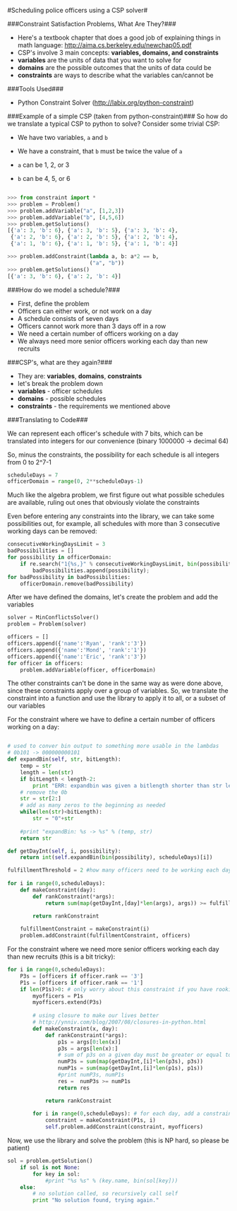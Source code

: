#Scheduling police officers using a CSP solver#

###Constraint Satisfaction Problems, What Are They?###
* Here's a textbook chapter that does a good job of explaining things in math language: http://aima.cs.berkeley.edu/newchap05.pdf
* CSP's involve 3 main concepts: **variables, domains, and constraints**
* **variables** are the units of data that you want to solve for
* **domains** are the possible outcomes that the units of data could be
* **constraints** are ways to describe what the variables can/cannot be

###Tools Used###
* Python Constraint Solver (http://labix.org/python-constraint)

###Example of a simple CSP (taken from python-constraint)###
So how do we translate a typical CSP to python to solve? Consider some trivial CSP:

* We have two variables, `a` and `b`

* We have a constraint, that `b` must be twice the value of `a`

* `a` can be 1, 2, or 3

* `b` can be 4, 5, or 6

```python

>>> from constraint import *
>>> problem = Problem()
>>> problem.addVariable("a", [1,2,3])
>>> problem.addVariable("b", [4,5,6])
>>> problem.getSolutions()
[{'a': 3, 'b': 6}, {'a': 3, 'b': 5}, {'a': 3, 'b': 4},
 {'a': 2, 'b': 6}, {'a': 2, 'b': 5}, {'a': 2, 'b': 4},
 {'a': 1, 'b': 6}, {'a': 1, 'b': 5}, {'a': 1, 'b': 4}]

>>> problem.addConstraint(lambda a, b: a*2 == b,
                          ("a", "b"))
>>> problem.getSolutions()
[{'a': 3, 'b': 6}, {'a': 2, 'b': 4}]

```

###How do we model a schedule?###
* First, define the problem
* Officers can either work, or not work on a day
* A schedule consists of seven days
* Officers cannot work more than 3 days off in a row
* We need a certain number of officers working on a day
* We always need more senior officers working each day than new recruits

###CSP's, what are they again?###
* They are: **variables**, **domains**, **constraints**
* let's break the problem down
* **variables** - officer schedules
* **domains** - possible schedules
* **constraints** - the requirements we mentioned above

###Translating to Code###

We can represent each officer's schedule with 7 bits, which can be translated into integers for our convenience (binary 1000000 -> decimal 64)

So, minus the constraints, the possibility for each schedule is all integers from 0 to 2^7-1
```python
scheduleDays = 7
officerDomain = range(0, 2**scheduleDays-1)
```

Much like the algebra problem, we first figure out what possible schedules are available, ruling out ones that obviously violate the constraints

Even before entering any constraints into the library, we can take some possibilities out, for example, all schedules with more than 3 consecutive working days can be removed:
```python
consecutiveWorkingDaysLimit = 3
badPossibilities = []
for possibility in officerDomain:
    if re.search("1{%s,}" % consecutiveWorkingDaysLimit, bin(possibility)):
        badPossibilities.append(possibility);
for badPossibility in badPossibilities:
    officerDomain.remove(badPossibility)
```

After we have defined the domains, let's create the problem and add the variables
```python
solver = MinConflictsSolver()
problem = Problem(solver)

officers = []
officers.append({'name':'Ryan', 'rank':'3'})
officers.append({'name':'Mond', 'rank':'1'})
officers.append({'name':'Eric', 'rank':'3'})
for officer in officers:
    problem.addVariable(officer, officerDomain)
```

The other constraints can't be done in the same way as were done above, since these constraints apply over a group of variables. So, we translate the constraint into a function and use the library to apply it to all, or a subset of our variables

For the constraint where we have to define a certain number of officers working on a day:
```python

# used to conver bin output to something more usable in the lambdas
# 0b101 -> 000000000101
def expandBin(self, str, bitLength):
    temp = str
    length = len(str)
    if bitLength < length-2:
        print "ERR: expandbin was given a bitlength shorter than str length %s %s" % (temp,bitLength)
    # remove the 0b
    str = str[2:]
    # add as many zeros to the beginning as needed
    while(len(str)<bitLength):
        str = "0"+str
    
    #print "expandBin: %s -> %s" % (temp, str)
    return str

def getDayInt(self, i, possibility):
    return int(self.expandBin(bin(possibility), scheduleDays)[i])

fulfillmentThreshold = 2 #how many officers need to be working each day?   
 
for i in range(0,scheduleDays):
    def makeConstraint(day):
        def rankConstraint(*args):
            return sum(map(getDayInt,[day]*len(args), args)) >= fulfillmentThreshold

        return rankConstraint
        
    fulfillmentConstraint = makeConstraint(i) 
    problem.addConstraint(fulfillmentConstraint, officers)
```

For the constraint where we need more senior officers working each day than new recruits (this is a bit tricky):
```python
for i in range(0,scheduleDays):
    P3s = [officers if officer.rank == '3']
    P1s = [officers if officer.rank == '1']
    if len(P1s)>0: # only worry about this constraint if you have rookies on your squad
        myofficers = P1s
        myofficers.extend(P3s)
        
        # using closure to make our lives better
        # http://ynniv.com/blog/2007/08/closures-in-python.html
        def makeConstraint(x, day):
            def rankConstraint(*args):
                p1s = args[0:len(x)]
                p3s = args[len(x):]
                # sum of p3s on a given day must be greater or equal to the number of p1s
                numP3s = sum(map(getDayInt,[i]*len(p3s), p3s))
                numP1s = sum(map(getDayInt,[i]*len(p1s), p1s))
                #print numP3s, numP1s
                res =  numP3s >= numP1s
                return res

            return rankConstraint
            
        for i in range(0,scheduleDays): # for each day, add a constraint
            constraint = makeConstraint(P1s, i)
            self.problem.addConstraint(constraint, myofficers)
```

Now, we use the library and solve the problem (this is NP hard, so please be patient)
```python
sol = problem.getSolution()
    if sol is not None:
        for key in sol:
            #print "%s %s" % (key.name, bin(sol[key]))
    else:
        # no solution called, so recursively call self
        print "No solution found, trying again."
```


